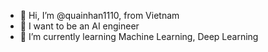 - 👋 Hi, I’m @quainhan1110, from Vietnam
- 👀 I want to be an AI engineer
- 🌱 I’m currently learning Machine Learning, Deep Learning

<!---
quainhan1110/quainhan1110 is a ✨ special ✨ repository because its `README.md` (this file) appears on your GitHub profile.
You can click the Preview link to take a look at your changes.
--->

